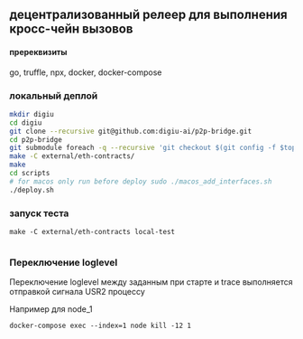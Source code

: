 ## децентрализованный релеер для выполнения кросc-чейн вызовов


#### пререквизиты
 go, truffle, npx, docker, docker-compose


###  локальный деплой

```bash
mkdir digiu
cd digiu
git clone --recursive git@github.com:digiu-ai/p2p-bridge.git
cd p2p-bridge
git submodule foreach -q --recursive 'git checkout $(git config -f $toplevel/.gitmodules submodule.$name.branch || echo main)'
make -C external/eth-contracts/
make
cd scripts
# for macos only run before deploy sudo ./macos_add_interfaces.sh
./deploy.sh
```


### запуск теста
 
```
make -C external/eth-contracts local-test
 
```

### Переключение loglevel

Переключение loglevel между заданным при старте и trace выполняется отправкой сигнала USR2 процессу 

Например для node_1
```
docker-compose exec --index=1 node kill -12 1
```
